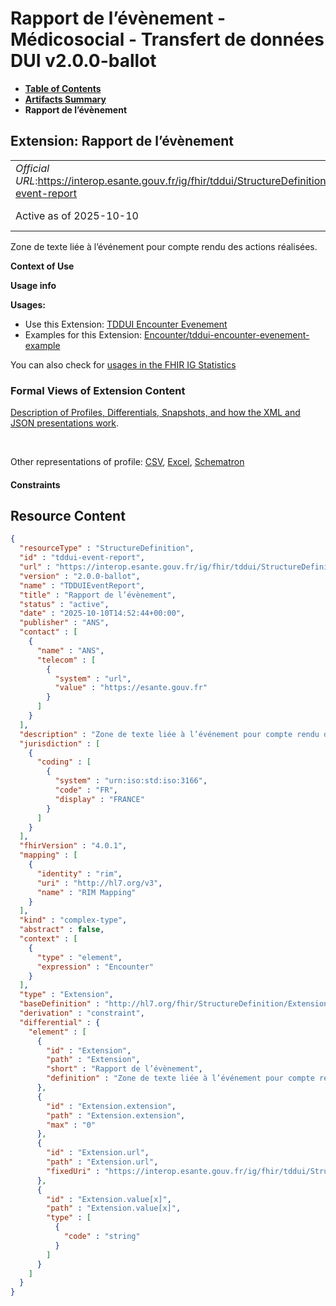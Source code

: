 # Rapport de l’évènement - Médicosocial - Transfert de données DUI v2.0.0-ballot

* [**Table of Contents**](toc.md)
* [**Artifacts Summary**](artifacts.md)
* **Rapport de l’évènement**

## Extension: Rapport de l’évènement 

| | |
| :--- | :--- |
| *Official URL*:https://interop.esante.gouv.fr/ig/fhir/tddui/StructureDefinition/tddui-event-report | *Version*:2.0.0-ballot |
| Active as of 2025-10-10 | *Computable Name*:TDDUIEventReport |

Zone de texte liée à l’événement pour compte rendu des actions réalisées.

**Context of Use**

**Usage info**

**Usages:**

* Use this Extension: [TDDUI Encounter Evenement](StructureDefinition-tddui-encounter-evenement.md)
* Examples for this Extension: [Encounter/tddui-encounter-evenement-example](Encounter-tddui-encounter-evenement-example.md)

You can also check for [usages in the FHIR IG Statistics](https://packages2.fhir.org/xig/ans.fhir.fr.tddui|current/StructureDefinition/tddui-event-report)

### Formal Views of Extension Content

 [Description of Profiles, Differentials, Snapshots, and how the XML and JSON presentations work](http://build.fhir.org/ig/FHIR/ig-guidance/readingIgs.html#structure-definitions). 

 

Other representations of profile: [CSV](StructureDefinition-tddui-event-report.csv), [Excel](StructureDefinition-tddui-event-report.xlsx), [Schematron](StructureDefinition-tddui-event-report.sch) 

#### Constraints



## Resource Content

```json
{
  "resourceType" : "StructureDefinition",
  "id" : "tddui-event-report",
  "url" : "https://interop.esante.gouv.fr/ig/fhir/tddui/StructureDefinition/tddui-event-report",
  "version" : "2.0.0-ballot",
  "name" : "TDDUIEventReport",
  "title" : "Rapport de l’évènement",
  "status" : "active",
  "date" : "2025-10-10T14:52:44+00:00",
  "publisher" : "ANS",
  "contact" : [
    {
      "name" : "ANS",
      "telecom" : [
        {
          "system" : "url",
          "value" : "https://esante.gouv.fr"
        }
      ]
    }
  ],
  "description" : "Zone de texte liée à l’événement pour compte rendu des actions réalisées.",
  "jurisdiction" : [
    {
      "coding" : [
        {
          "system" : "urn:iso:std:iso:3166",
          "code" : "FR",
          "display" : "FRANCE"
        }
      ]
    }
  ],
  "fhirVersion" : "4.0.1",
  "mapping" : [
    {
      "identity" : "rim",
      "uri" : "http://hl7.org/v3",
      "name" : "RIM Mapping"
    }
  ],
  "kind" : "complex-type",
  "abstract" : false,
  "context" : [
    {
      "type" : "element",
      "expression" : "Encounter"
    }
  ],
  "type" : "Extension",
  "baseDefinition" : "http://hl7.org/fhir/StructureDefinition/Extension",
  "derivation" : "constraint",
  "differential" : {
    "element" : [
      {
        "id" : "Extension",
        "path" : "Extension",
        "short" : "Rapport de l’évènement",
        "definition" : "Zone de texte liée à l’événement pour compte rendu des actions réalisées."
      },
      {
        "id" : "Extension.extension",
        "path" : "Extension.extension",
        "max" : "0"
      },
      {
        "id" : "Extension.url",
        "path" : "Extension.url",
        "fixedUri" : "https://interop.esante.gouv.fr/ig/fhir/tddui/StructureDefinition/tddui-event-report"
      },
      {
        "id" : "Extension.value[x]",
        "path" : "Extension.value[x]",
        "type" : [
          {
            "code" : "string"
          }
        ]
      }
    ]
  }
}

```
